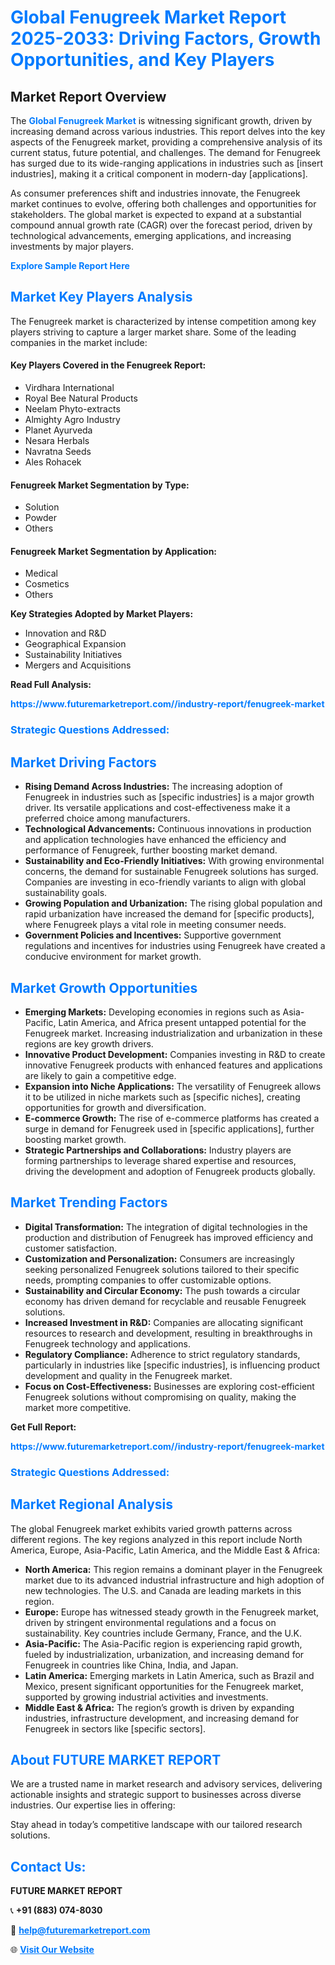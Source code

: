 <h1 style="color: #007BFF;">Global Fenugreek Market Report 2025-2033: Driving Factors, Growth Opportunities, and Key Players</h1>

<section id="overview">
<h2>Market Report Overview</h2>
<p>The <a href="https://www.futuremarketreport.com//industry-report/fenugreek-market" style="color: #007BFF; text-decoration: none;"><strong>Global Fenugreek Market</strong></a> is witnessing significant growth, driven by increasing demand across various industries. This report delves into the key aspects of the Fenugreek market, providing a comprehensive analysis of its current status, future potential, and challenges. The demand for Fenugreek has surged due to its wide-ranging applications in industries such as [insert industries], making it a critical component in modern-day [applications].</p>
<p>As consumer preferences shift and industries innovate, the Fenugreek market continues to evolve, offering both challenges and opportunities for stakeholders. The global market is expected to expand at a substantial compound annual growth rate (CAGR) over the forecast period, driven by technological advancements, emerging applications, and increasing investments by major players.</p>
</section>

<section id="overview">
<p><a href="https://www.futuremarketreport.com//request-sample/reportId=55576" style="color: #007BFF; text-decoration: none;"><strong>Explore Sample Report Here</strong></a></p>
</section>

<section id="key-players">
<h2 style="color: #007BFF;">Market Key Players Analysis</h2>
<p>The Fenugreek market is characterized by intense competition among key players striving to capture a larger market share. Some of the leading companies in the market include:</p>
<h4>Key Players Covered in the Fenugreek Report:</h4>
<ul><li>Virdhara International</li><li>Royal Bee Natural Products</li><li>Neelam Phyto-extracts</li><li>Almighty Agro Industry</li><li>Planet Ayurveda</li><li>Nesara Herbals</li><li>Navratna Seeds</li><li>Ales Rohacek</li></ul>
<h4>Fenugreek Market Segmentation by Type:</h4>
<ul><li>Solution</li><li>Powder</li><li>Others</li></ul>

<h4>Fenugreek Market Segmentation by Application:</h4>
<ul><li>Medical</li><li>Cosmetics</li><li>Others</li></ul>
<p><strong>Key Strategies Adopted by Market Players:</strong></p>
<ul>
<li>Innovation and R&D</li>
<li>Geographical Expansion</li>
<li>Sustainability Initiatives</li>
<li>Mergers and Acquisitions</li>
</ul>
</section>

<section>
<p><strong>Read Full Analysis: </strong></p><a href="https://www.futuremarketreport.com//industry-report/fenugreek-market" style="color: #007BFF; text-decoration: none;"><strong>https://www.futuremarketreport.com//industry-report/fenugreek-market</strong></a>
<h3 style="color: #007BFF;">Strategic Questions Addressed:</h3>
</section>

<section id="driving-factors">
<h2 style="color: #007BFF;">Market Driving Factors</h2>
<ul>
<li><strong>Rising Demand Across Industries:</strong> The increasing adoption of Fenugreek in industries such as [specific industries] is a major growth driver. Its versatile applications and cost-effectiveness make it a preferred choice among manufacturers.</li>
<li><strong>Technological Advancements:</strong> Continuous innovations in production and application technologies have enhanced the efficiency and performance of Fenugreek, further boosting market demand.</li>
<li><strong>Sustainability and Eco-Friendly Initiatives:</strong> With growing environmental concerns, the demand for sustainable Fenugreek solutions has surged. Companies are investing in eco-friendly variants to align with global sustainability goals.</li>
<li><strong>Growing Population and Urbanization:</strong> The rising global population and rapid urbanization have increased the demand for [specific products], where Fenugreek plays a vital role in meeting consumer needs.</li>
<li><strong>Government Policies and Incentives:</strong> Supportive government regulations and incentives for industries using Fenugreek have created a conducive environment for market growth.</li>
</ul>
</section>

<section id="growth-opportunities">
<h2 style="color: #007BFF;">Market Growth Opportunities</h2>
<ul>
<li><strong>Emerging Markets:</strong> Developing economies in regions such as Asia-Pacific, Latin America, and Africa present untapped potential for the Fenugreek market. Increasing industrialization and urbanization in these regions are key growth drivers.</li>
<li><strong>Innovative Product Development:</strong> Companies investing in R&D to create innovative Fenugreek products with enhanced features and applications are likely to gain a competitive edge.</li>
<li><strong>Expansion into Niche Applications:</strong> The versatility of Fenugreek allows it to be utilized in niche markets such as [specific niches], creating opportunities for growth and diversification.</li>
<li><strong>E-commerce Growth:</strong> The rise of e-commerce platforms has created a surge in demand for Fenugreek used in [specific applications], further boosting market growth.</li>
<li><strong>Strategic Partnerships and Collaborations:</strong> Industry players are forming partnerships to leverage shared expertise and resources, driving the development and adoption of Fenugreek products globally.</li>
</ul>
</section>

<section id="trending-factors">
<h2 style="color: #007BFF;">Market Trending Factors</h2>
<ul>
<li><strong>Digital Transformation:</strong> The integration of digital technologies in the production and distribution of Fenugreek has improved efficiency and customer satisfaction.</li>
<li><strong>Customization and Personalization:</strong> Consumers are increasingly seeking personalized Fenugreek solutions tailored to their specific needs, prompting companies to offer customizable options.</li>
<li><strong>Sustainability and Circular Economy:</strong> The push towards a circular economy has driven demand for recyclable and reusable Fenugreek solutions.</li>
<li><strong>Increased Investment in R&D:</strong> Companies are allocating significant resources to research and development, resulting in breakthroughs in Fenugreek technology and applications.</li>
<li><strong>Regulatory Compliance:</strong> Adherence to strict regulatory standards, particularly in industries like [specific industries], is influencing product development and quality in the Fenugreek market.</li>
<li><strong>Focus on Cost-Effectiveness:</strong> Businesses are exploring cost-efficient Fenugreek solutions without compromising on quality, making the market more competitive.</li>
</ul>
</section>

<section>
<p><strong>Get Full Report: </strong></p><a href="https://www.futuremarketreport.com//industry-report/fenugreek-market" style="color: #007BFF; text-decoration: none;"><strong>https://www.futuremarketreport.com//industry-report/fenugreek-market</strong></a>
<h3 style="color: #007BFF;">Strategic Questions Addressed:</h3>
</section>


<section id="regional-analysis">
<h2 style="color: #007BFF;">Market Regional Analysis</h2>
<p>The global Fenugreek market exhibits varied growth patterns across different regions. The key regions analyzed in this report include North America, Europe, Asia-Pacific, Latin America, and the Middle East & Africa:</p>
<ul>
<li><strong>North America:</strong> This region remains a dominant player in the Fenugreek market due to its advanced industrial infrastructure and high adoption of new technologies. The U.S. and Canada are leading markets in this region.</li>
<li><strong>Europe:</strong> Europe has witnessed steady growth in the Fenugreek market, driven by stringent environmental regulations and a focus on sustainability. Key countries include Germany, France, and the U.K.</li>
<li><strong>Asia-Pacific:</strong> The Asia-Pacific region is experiencing rapid growth, fueled by industrialization, urbanization, and increasing demand for Fenugreek in countries like China, India, and Japan.</li>
<li><strong>Latin America:</strong> Emerging markets in Latin America, such as Brazil and Mexico, present significant opportunities for the Fenugreek market, supported by growing industrial activities and investments.</li>
<li><strong>Middle East & Africa:</strong> The region’s growth is driven by expanding industries, infrastructure development, and increasing demand for Fenugreek in sectors like [specific sectors].</li>
</ul>
</section>

<footer>
<h2 style="color: #007BFF;">About FUTURE MARKET REPORT</h2>
<p>We are a trusted name in market research and advisory services, delivering actionable insights and strategic support to businesses across diverse industries. Our expertise lies in offering:</p>

<p>Stay ahead in today’s competitive landscape with our tailored research solutions.</p>

<h2 style="color: #007BFF;">Contact Us:</h2>
<p><strong>FUTURE MARKET REPORT</strong></p>
<p>📞 <strong>+91 (883) 074-8030</strong></p>
<p>📧 <strong><a href="mailto:help@futuremarketreport.com" style="color: #007BFF;">help@futuremarketreport.com</a></strong></p>
<p>🌐 <strong><a href="https://www.futuremarketreport.com/" style="color: #007BFF;">Visit Our Website</a></strong></p>
</footer>